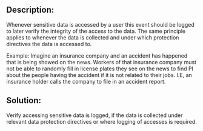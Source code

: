 ## Description:

Whenever sensitive data is accessed by a user this event should be logged to later verify
the integrity of the access to the data. The same principle applies to whenever the data is collected
and under which protection directives the data is accessed to.

Example:
Imagine an insurance company and an accident has happened that is being showed on the news. 
Workers of that insurance company must not be able to randomly fill in license plates 
they see on the news to find PI about the people having the accident if it is not related
to their jobs. I.E, an insurance holder calls the company to file in an accident report. 

## Solution:

Verify accessing sensitive data is logged, if the data is collected 
under relevant data protection directives or where logging of accesses is required.
